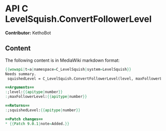 # API C LevelSquish.ConvertFollowerLevel

**Contributor:** KethoBot

## Content

The following content is in MediaWiki markdown format:

```mediawiki
{{wowapi|t=a|namespace=C_LevelSquish|system=LevelSquish}}
Needs summary.
 squishedLevel = C_LevelSquish.ConvertFollowerLevel(level, maxFollowerLevel)

==Arguments==
:;level:{{apitype|number}}
:;maxFollowerLevel:{{apitype|number}}

==Returns==
:;squishedLevel:{{apitype|number}}

==Patch changes==
* {{Patch 9.0.1|note=Added.}}
```